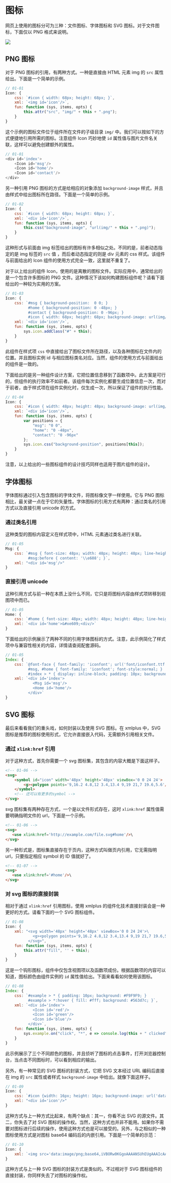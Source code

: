 # 图标

网页上使用的图标分可为三种：文件图标、字体图标和 SVG 图标。对于文件图标，下面仅以 PNG 格式来说明。

<img src="http://xmlplus.cn/img/icon.png" class="img-responsive"/>

## PNG 图标

对于 PNG 图标的引用，有两种方式。一种是直接由 HTML 元素 img 的 `src` 属性给出。下面是一个简单的示例。

```js
// 01-01
Icon: {
    css: `#icon { width: 68px; height: 68px; }`,
    xml: `<img id='icon'/>`,
    fun: function (sys, items, opts) {
        this.attr("src", "img/" + this + ".png");
    }
}
```

这个示例的图标文件位于组件所在文件的子级目录 `img/` 中。我们可以按如下的方式便捷地引用所需的图标。注意组件 Icon 巧妙地使 `id` 属性值与图片文件名关联，这样可以避免创建额外的属性。

```js
// 01-01
<div id='index'>
    <Icon id='msg'/>
    <Icon id='home'/>
    <Icon id='contact'/>
</div>
```

另一种引用 PNG 图标的方式是给相应的对象添加 `background-image` 样式，并且由样式中给出图标所在路径。下面是一个简单的示例。

```js
// 01-02
Icon: {
    css: `#icon { width: 68px; height: 68px; }`,
    xml: `<div id='icon'/>`,
    fun: function (sys, items, opts) {
        this.css("background-image", "url(img/" + this + ".png)");
    }
}
```

这种形式与前面由 img 标签给出的图标有许多相似之处。不同的是，前者动态指定的是 img 标签的 `src` 值 ，而后者动态指定的则是 div 元素的 css 样式。该组件与前面给出的 Icon 组件的使用方式完全一致，这里就不重复了。

对于以上给出的组件 Icon，使用的是离散的图标文件。实际应用中，通常给出的是一个包含许多图标的 PNG 文件。这种情况下该如何构建图标组件呢？请看下面给出的一种较为实用的方案。

```js
// 01-03
Icon: {
    css: `#msg { background-position:  0 0; }
          #home { background-position: 0 -48px; }
          #contact { background-position: 0 -96px; }
          #icon { width: 68px; height: 68px; background-image: url(img/icons.png); }`,
    xml: `<div id='icon'/>`,
    fun: function (sys, items, opts) {
        sys.icon.addClass("#" + this);
    }
}
```

此组件在样式项 `css` 中直接给出了图标文件所在路径，以及各种图标在文件内的位置。并且图标实例 id 与相应图标类名对应。当然，组件的使用方式与前面给出的组件是一致的。

下面给出的是另一种组件设计方案，它把位置信息移到了函数项中。此方案是可行的，但组件的执行效率不如前者。该组件每次实例化都要生成位置信息一次，而对于前者，由于样式项在组件实例化时，仅生成一次，所以保证了组件的执行性能。

```js
// 01-04
Icon: {
    css: `#icon { width: 48px; height: 48px; background-image: url(img/icons.png); }`,
    xml: `<div id='icon'/>`,
    fun: function (sys, items, opts) {
        var positions = {
            "msg": "0 0",
            "home": "0 -48px",
            "contact": "0 -96px"
        };
        sys.icon.css("background-position", positions[this]);
    }
}
```

注意，以上给出的一些图标组件的设计技巧同样也适用于图片组件的设计。

## 字体图标

字体图标通过引入包含图标的字体文件，将图标像文字一样使用。它与 PNG 图标相比，最关键一点在于它的矢量性。字体图标的引用方式有两种：通过类名的引用方式以及直接引用  unicode 的方式。

### 通过类名引用

这种类型的图标内容定义在样式项中，HTML 元素通过类名进行关联。

```js
// 01-05
Msg: {
    css: `#msg { font-size: 48px; width: 48px; height: 48px; line-height: 48px; }
          #msg:before { content: '\\e608'; }`,
    xml: "<div id='msg'/>"
}
```

### 直接引用 unicode

这种引用方式与前一种在本质上没什么不同，它只是将图标内容由样式项转移到视图项中而已。

```js
// 01-05
Home: {
    css: `#home { font-size: 48px; width: 48px; height: 48px; line-height: 48px; }`,
    xml: `<div id='home'>&#xe609;<div/>`
}
```

下面给出的示例展示了两种不同的引用字体图标的方式。注意，此示例简化了样式项中与兼容性相关的内容，详情请查阅配套源码。

```js
// 01-05
Index: {
    css: `@font-face { font-family: 'iconfont'; url('font/iconfont.ttf') format('truetype');}
          #msg, #home { font-family: 'iconfont'; font-style:normal; }
          #index > * { display: inline-block; padding: 10px; background: #F9F9F9; }`,
    xml: `<div id='index'>
            <Msg id='msg'/>
            <Home id='home'/>
          </div>`
}
```

## SVG 图标

最后来看看我们的重头戏，如何封装以及使用 SVG 图标。在 xmlplus 中，SVG 图标是推荐的图标使用形式，它允许直接嵌入代码，无需额外引用相关文件。

### 通过 `xlink:href` 引用

对于这种方式，首先你需要一个 svg 图标集，其包含的内容大概是下面这样子。

```html
<!-- 01-06 -->
<svg>
    <symbol id="icon" width='48px' height='48px' viewBox='0 0 24 24'>
        <g><polygon points='9,16.2 4.8,12 3.4,13.4 9,19 21,7 19.6,5.6'/></g>\
    </symbol>
	<!-- 还可以有更多的symbol -->
</svg>
```

svg 图标集有两种存在方式，一个是以文件形式存在，这时 `xlink:href` 属性值需要明确指明文件的 url，下面是一个示例。

```html
<!-- 01-06 -->
<svg>
   <use xlink:href='http://example.com/file.svg#home'/>\
</svg>
```

另一种形式是，图标集直接存在于页内，这种方式叫做页内引用，它无需指明 url，只要指定相应 symbol 的 ID 值就好了。

```html
<!-- 01-07 -->
<svg>
   <use xlink:href='#home'/>\
</svg>
```

### 对 svg 图标的直接封装

相对于通过 `xlink:href` 引用图标，使用 xmlplus 的组件化技术直接封装会是一种更好的方式。请看下面的一个 SVG 图标组件。

```js
// 01-08
Icon: {
    xml: "<svg width='48px' height='48px' viewBox='0 0 24 24'>\
            <g><polygon points='9,16.2 4.8,12 3.4,13.4 9,19 21,7 19.6,5.6'/></g>\
          </svg>",
    fun: function (sys, items, opts) {
        this.attr("fill", '' + this);
    }
}
```

这是一个钩形图标，组件中仅包含视图项以及函数项成份。根据函数项的内容可以知道，图标颜色由组件实例的 `id` 属性值给出。下面来看看如何使用该图标。


```js
// 01-08
Index: {
    css: `#example > * { padding: 10px; background: #F9F9F9; }
          #example > *:hover { fill: #fff; background: #563d7c; }`,
    xml: `<div id='index'>
            <Icon id='red'/>
            <Icon id='green'/>
            <Icon id='blue'/>
          </div>`,
    fun: function (sys, items, opts) {
        sys.example.on("click", "*", e => console.log(this + " clicked"));
    }
}
```

此示例展示了三个不同颜色的图标，并且侦听了图标的点击事件，打开浏览器控制台，当点击不同图标时，可以看到相应的输出。

另外，有一种常见的 SVG 图标的封装方式，它把 SVG 文本经过 URL 编码后直接在 img 的 `src` 属性或者样式 `background-image` 中给出。就像下面这样子。

```js
// 01-09
Icon: {
    css: `#icon {width: 16px; height: 16px; background-image: url('data:image/svg+xml;charset=utf-8,%3Csvg%20viewBox%3D...')}`,
    xml: "<div id='icon'/>"
}
```

这种方式与上一种方式比起来，有两个缺点：其一，你看不出 SVG 的源文件。其二，你失去了对 SVG 图标的操作权。当然，这种方式也并非不能用。如果你不需要对图标进行后续的操作，使用这种方式也是可以接受的。另外，与之相似的一种图标使用方式是对图标 base64 编码后的内嵌引用。下面是一个简单的示范：


```js
// 01-10
Icon: {
    xml: `<img src='data:image/png;base64,iVBORw0KGgoAAAANSUhEUgAAAIcAAA...' />`
}
```

这种方式与上一种 SVG 图标的封装方式是类似的。不过相对于 SVG 图标组件的直接封装，你同样失去了对图标的操作权。